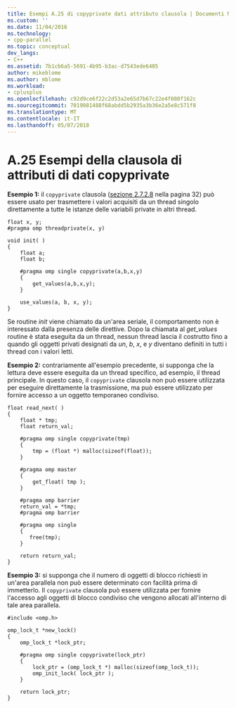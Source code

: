 ```yaml
---
title: Esempi A.25 di copyprivate dati attributo clausola | Documenti Microsoft
ms.custom: ''
ms.date: 11/04/2016
ms.technology:
- cpp-parallel
ms.topic: conceptual
dev_langs:
- C++
ms.assetid: 7b1cb6a5-5691-4b95-b3ac-d7543ede6405
author: mikeblome
ms.author: mblome
ms.workload:
- cplusplus
ms.openlocfilehash: c92d9ce6f22c2d53a2e65d7b67c22e4f080f162c
ms.sourcegitcommit: 7019081488f68abdd5b2935a3b36e2a5e8c571f8
ms.translationtype: MT
ms.contentlocale: it-IT
ms.lasthandoff: 05/07/2018
---
```

# <a name="a25---examples-of-the-copyprivate-data-attribute-clause"></a>A.25   Esempi della clausola di attributi di dati copyprivate
**Esempio 1:** il `copyprivate` clausola ([sezione 2.7.2.8](../../parallel/openmp/2-7-2-8-copyprivate.md) nella pagina 32) può essere usato per trasmettere i valori acquisiti da un thread singolo direttamente a tutte le istanze delle variabili private in altri thread.  
  
```  
float x, y;  
#pragma omp threadprivate(x, y)  
  
void init( )   
{  
    float a;  
    float b;  
  
    #pragma omp single copyprivate(a,b,x,y)  
    {  
        get_values(a,b,x,y);  
    }  
  
    use_values(a, b, x, y);  
}  
```  
  
 Se routine *init* viene chiamato da un'area seriale, il comportamento non è interessato dalla presenza delle direttive. Dopo la chiamata al *get_values* routine è stata eseguita da un thread, nessun thread lascia il costrutto fino a quando gli oggetti privati designati da *un*, *b*, *x*, e *y* diventano definiti in tutti i thread con i valori letti.  
  
 **Esempio 2:** contrariamente all'esempio precedente, si supponga che la lettura deve essere eseguita da un thread specifico, ad esempio, il thread principale. In questo caso, il `copyprivate` clausola non può essere utilizzata per eseguire direttamente la trasmissione, ma può essere utilizzato per fornire accesso a un oggetto temporaneo condiviso.  
  
```  
float read_next( )   
{  
    float * tmp;  
    float return_val;  
  
    #pragma omp single copyprivate(tmp)  
    {  
        tmp = (float *) malloc(sizeof(float));  
    }  
  
    #pragma omp master  
    {  
        get_float( tmp );  
    }  
  
    #pragma omp barrier  
    return_val = *tmp;  
    #pragma omp barrier  
  
    #pragma omp single  
    {  
       free(tmp);  
    }  
  
    return return_val;  
}  
```  
  
 **Esempio 3:** si supponga che il numero di oggetti di blocco richiesti in un'area parallela non può essere determinato con facilità prima di immetterlo. Il `copyprivate` clausola può essere utilizzata per fornire l'accesso agli oggetti di blocco condiviso che vengono allocati all'interno di tale area parallela.  
  
```  
#include <omp.h>  
  
omp_lock_t *new_lock()  
{  
    omp_lock_t *lock_ptr;  
  
    #pragma omp single copyprivate(lock_ptr)  
    {  
        lock_ptr = (omp_lock_t *) malloc(sizeof(omp_lock_t));  
        omp_init_lock( lock_ptr );  
    }  
  
    return lock_ptr;  
}  
```